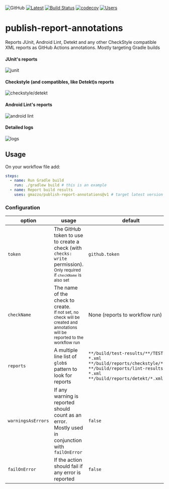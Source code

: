 ![GitHub](https://img.shields.io/github/license/gmazzo/publish-report-annotations)
[![Latest](https://img.shields.io/github/v/release/gmazzo/publish-report-annotations)](https://github.com/gmazzo/publish-report-annotations/releases/latest)
[![Build Status](https://github.com/gmazzo/publish-report-annotations/actions/workflows/build.yaml/badge.svg)](https://github.com/gmazzo/publish-report-annotations/actions/workflows/build.yaml)
[![codecov](https://codecov.io/gh/gmazzo/publish-report-annotations/branch/master/graph/badge.svg)](https://codecov.io/gh/gmazzo/publish-report-annotations)
[![Users](https://img.shields.io/badge/users_by-Sourcegraph-purple)](https://sourcegraph.com/search?q=content:gmazzo/publish-report-annotations%40+-repo:github.com/gmazzo/publish-report-annotations)

# publish-report-annotations
Reports JUnit, Android Lint, Detekt and any other CheckStyle compatible XML reports as GitHub Actions annotations.
Mostly targeting Gradle builds

#### JUnit's reports
![junit](https://github.com/gmazzo/publish-report-annotations/assets/513566/63fd2a86-2585-4c49-bb79-9b9dc88007fd)

#### Checkstyle (and compatibles, like Detekt)s reports
![checkstyle/detekt](https://github.com/gmazzo/publish-report-annotations/assets/513566/10979561-f1d3-48ef-a168-d416d866f2cc)

#### Android Lint's reports
![android lint](https://github.com/gmazzo/publish-report-annotations/assets/513566/cedf8726-0633-43d4-ae6a-3371362f3e8c)

#### Detailed logs
![logs](https://github.com/gmazzo/publish-report-annotations/assets/513566/4d2a3224-c326-4948-bf58-6aec18715818)

## Usage
On your workflow file add:
```yaml
steps:
  - name: Run Gradle build
    run: ./gradlew build # this is an example
  - name: Report build results
    uses: gmazzo/publish-report-annotations@v1 # target latest version
```

### Configuration
| option             | usage                                                                                                                      | default                                                                                                                                                     |
|--------------------|----------------------------------------------------------------------------------------------------------------------------|-------------------------------------------------------------------------------------------------------------------------------------------------------------|
| `token`            | The GitHub token to use to create a check (with `checks: write` permission).<br/><sub>Only required if `checkName` is also set</sub> | `github.token`                                                                                                                                              |
| `checkName`        | The name of the check to create. <br/><sub>If not set, no check will be created and annotations will be reported to the workflow run</sub> | None (reports to workflow run)                                                                                                                             |
| `reports`          | A multiple line list of `glob`s pattern to look for reports                                                                | `**/build/test-results/**/TEST-*.xml`<br/>`**/build/reports/checkstyle/*.xml`<br/>`**/build/reports/lint-results-*.xml`<br/>`**/build/reports/detekt/*.xml` |
| `warningsAsErrors` | If any warning is reported should count as an error. Mostly used in conjunction with `failOnError`                         | `false`                                                                                                                                                     |
| `failOnError`      | If the action should fail if any error is reported                                                                         | `false`                                                                                                                                                     |
